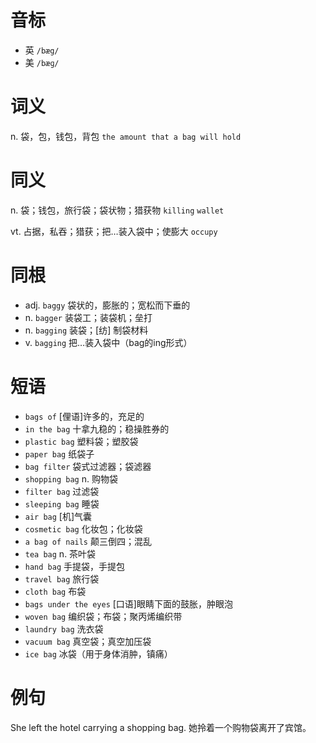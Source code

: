 # 音标

- 英 `/bæg/`
- 美 `/bæɡ/`

# 词义

n. 袋，包，钱包，背包
`the amount that a bag will hold`

# 同义

n. 袋；钱包，旅行袋；袋状物；猎获物
`killing` `wallet`

vt. 占据，私吞；猎获；把…装入袋中；使膨大
`occupy`

# 同根

- adj. `baggy` 袋状的，膨胀的；宽松而下垂的
- n. `bagger` 装袋工；装袋机；垒打
- n. `bagging` 装袋；[纺] 制袋材料
- v. `bagging` 把…装入袋中（bag的ing形式）

# 短语

- `bags of` [俚语]许多的，充足的
- `in the bag` 十拿九稳的；稳操胜券的
- `plastic bag` 塑料袋；塑胶袋
- `paper bag` 纸袋子
- `bag filter` 袋式过滤器；袋滤器
- `shopping bag` n. 购物袋
- `filter bag` 过滤袋
- `sleeping bag` 睡袋
- `air bag` [机]气囊
- `cosmetic bag` 化妆包；化妆袋
- `a bag of nails` 颠三倒四；混乱
- `tea bag` n. 茶叶袋
- `hand bag` 手提袋，手提包
- `travel bag` 旅行袋
- `cloth bag` 布袋
- `bags under the eyes` [口语]眼睛下面的鼓胀，肿眼泡
- `woven bag` 编织袋；布袋；聚丙烯编织带
- `laundry bag` 洗衣袋
- `vacuum bag` 真空袋；真空加压袋
- `ice bag` 冰袋（用于身体消肿，镇痛）

# 例句

She left the hotel carrying a shopping bag.
她拎着一个购物袋离开了宾馆。



